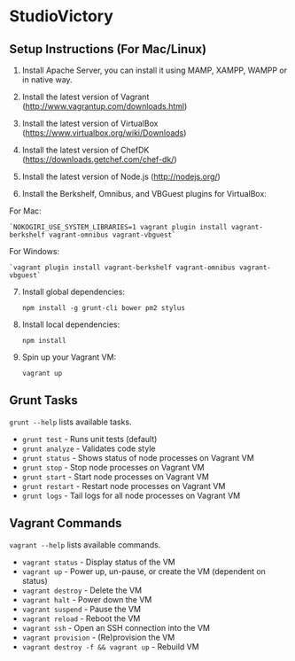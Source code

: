 # StudioVictory

## Setup Instructions (For Mac/Linux)

1. Install Apache Server, you can install it using MAMP, XAMPP, WAMPP or in native way.

2. Install the latest version of Vagrant (<http://www.vagrantup.com/downloads.html>)

3. Install the latest version of VirtualBox (<https://www.virtualbox.org/wiki/Downloads>)

4. Install the latest version of ChefDK (<https://downloads.getchef.com/chef-dk/>)

5. Install the latest version of Node.js (<http://nodejs.org/>)

6. Install the Berkshelf, Omnibus, and VBGuest plugins for VirtualBox:
  
  For Mac:

    `NOKOGIRI_USE_SYSTEM_LIBRARIES=1 vagrant plugin install vagrant-berkshelf vagrant-omnibus vagrant-vbguest`

  For Windows:

    `vagrant plugin install vagrant-berkshelf vagrant-omnibus vagrant-vbguest`

7. Install global dependencies:

    `npm install -g grunt-cli bower pm2 stylus`

8. Install local dependencies:

    `npm install`

9. Spin up your Vagrant VM:

    `vagrant up`

## Grunt Tasks
`grunt --help` lists available tasks.

* `grunt test` - Runs unit tests (default)
* `grunt analyze` - Validates code style
* `grunt status` - Shows status of node processes on Vagrant VM
* `grunt stop` - Stop node processes on Vagrant VM
* `grunt start` - Start node processes on Vagrant VM
* `grunt restart` - Restart node processes on Vagrant VM
* `grunt logs` - Tail logs for all node processes on Vagrant VM

## Vagrant Commands
`vagrant --help` lists available commands.

* `vagrant status` - Display status of the VM
* `vagrant up` - Power up, un-pause, or create the VM (dependent on status)
* `vagrant destroy` - Delete the VM
* `vagrant halt` - Power down the VM
* `vagrant suspend` - Pause the VM
* `vagrant reload` - Reboot the VM
* `vagrant ssh` - Open an SSH connection into the VM
* `vagrant provision` - (Re)provision the VM
* `vagrant destroy -f && vagrant up` - Rebuild VM
